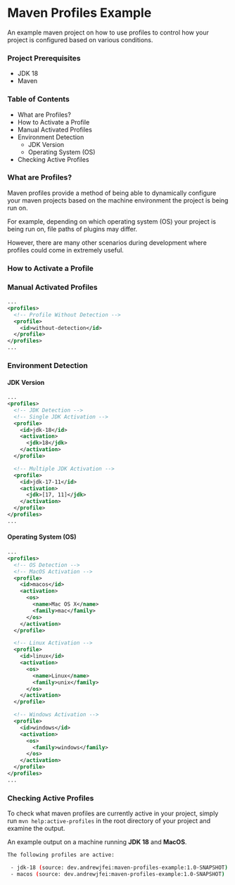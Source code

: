 # Maven Profiles Example

An example maven project on how to use profiles to control how your project is configured based on various conditions.

### Project Prerequisites

- JDK 18
- Maven

### Table of Contents

- What are Profiles?
- How to Activate a Profile
- Manual Activated Profiles
- Environment Detection
  - JDK Version
  - Operating System (OS)
- Checking Active Profiles

### What are Profiles?

Maven profiles provide a method of being able to dynamically configure your maven projects based on the machine
environment the project is being run on.

For example, depending on which operating system (OS) your project is being run on, file paths of plugins may differ.

However, there are many other scenarios during development where profiles could come in extremely useful.

### How to Activate a Profile

### Manual Activated Profiles

```xml
...
<profiles>
  <!-- Profile Without Detection -->
  <profile>
    <id>without-detection</id>
  </profile>
</profiles>
...
```

### Environment Detection

#### JDK Version

```xml
...
<profiles>
  <!-- JDK Detection -->
  <!-- Single JDK Activation -->
  <profile>
    <id>jdk-18</id>
    <activation>
      <jdk>18</jdk>
    </activation>
  </profile>

  <!-- Multiple JDK Activation -->
  <profile>
    <id>jdk-17-11</id>
    <activation>
      <jdk>[17, 11]</jdk>
    </activation>
  </profile>
</profiles>
...
```

#### Operating System (OS)

```xml
...
<profiles>
  <!-- OS Detection -->
  <!-- MacOS Activation -->
  <profile>
    <id>macos</id>
    <activation>
      <os>
        <name>Mac OS X</name>
        <family>mac</family>
      </os>
    </activation>
  </profile>

  <!-- Linux Activation -->
  <profile>
    <id>linux</id>
    <activation>
      <os>
        <name>Linux</name>
        <family>unix</family>
      </os>
    </activation>
  </profile>

  <!-- Windows Activation -->
  <profile>
    <id>windows</id>
    <activation>
      <os>
        <family>windows</family>
      </os>
    </activation>
  </profile>
</profiles>
...
```

### Checking Active Profiles

To check what maven profiles are currently active in your project, simply run `mvn help:active-profiles` in the root
directory of your project and examine the output. 

An example output on a machine running **JDK 18** and **MacOS**.

```bash
The following profiles are active:

 - jdk-18 (source: dev.andrewjfei:maven-profiles-example:1.0-SNAPSHOT)
 - macos (source: dev.andrewjfei:maven-profiles-example:1.0-SNAPSHOT)
```
